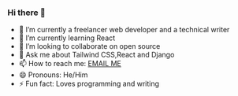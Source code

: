 ### Hi there 👋



- 🔭 I’m currently a freelancer web developer and a technical writer 
- 🌱 I’m currently learning React
- 👯 I’m looking to collaborate on open source
- 💬 Ask me about Tailwind CSS,React and Django
- 📫 How to reach me: <a data-email="duncankimunya6@gmail.com " href="mailto:duncankimunya6@gmail.com ">EMAIL ME</a></h2></div>
- 😄 Pronouns: He/Him
- ⚡ Fun fact: Loves programming and writing

